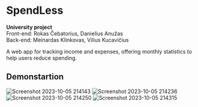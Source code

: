 # SpendLess
**University project**   
Front-end: Rokas Čebatorius, Danielius Anužas  
Back-end: Meinardas Klinkovas, Vilius Kucavičius  

A web app for tracking income and expenses, offering monthly statistics to help users reduce spending.


## Demonstartion ##
![Screenshot 2023-10-05 214143](https://github.com/Meklin1/SpendLess/assets/93739199/26b84f7b-9d2f-4797-978f-adbd12a3b1da)
![Screenshot 2023-10-05 214236](https://github.com/Meklin1/SpendLess/assets/93739199/97eb4731-fd7d-4560-a14d-db5cc38cdc02)
![Screenshot 2023-10-05 214250](https://github.com/Meklin1/SpendLess/assets/93739199/84f924f2-5d36-46b2-85f0-228a8d2d4377)
![Screenshot 2023-10-05 214315](https://github.com/Meklin1/SpendLess/assets/93739199/54f0921c-8007-4bd6-be78-9d63eb7e660b)
